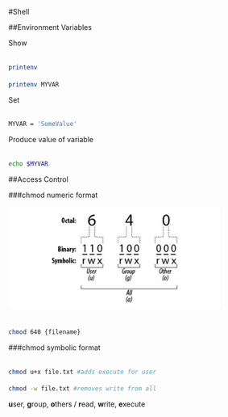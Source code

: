 #Shell



##Environment Variables



Show

```bash

printenv

printenv MYVAR

```



Set

```bash

MYVAR = 'SomeValue'

```



Produce value of variable

```bash

echo $MYVAR

```



##Access Control



###chmod numeric format



![](acl.png)

```bash

chmod 640 {filename}

```



###chmod symbolic format



```bash

chmod u+x file.txt #adds execute for user

chmod -w file.txt #removes write from all

```

**u**ser, **g**roup, **o**thers / **r**ead, **w**rite, **e**xecute